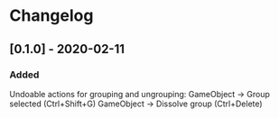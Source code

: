 # Changelog

## [0.1.0] - 2020-02-11
### Added
Undoable actions for grouping and ungrouping:
GameObject -> Group selected (Ctrl+Shift+G)
GameObject -> Dissolve group (Ctrl+Delete)